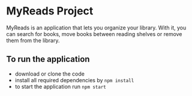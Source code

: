 # MyReads Project

MyReads is an application that lets you organize your library. With it, you can search for books, move books between reading shelves or remove them from the library.

## To run the application

- download or clone the code
- install all required dependencies by `npm install`
- to start the application run `npm start`



